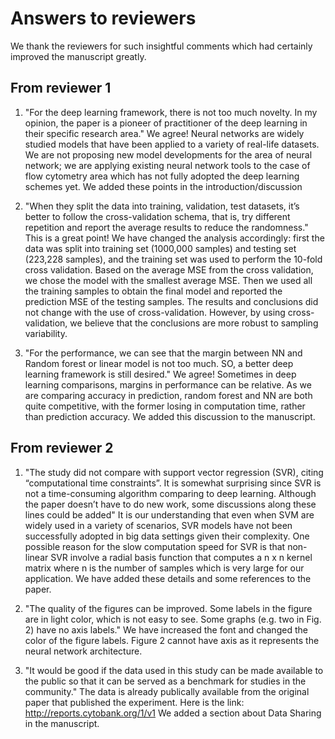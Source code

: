 # Answers to reviewers

We thank the reviewers for such insightful comments which had certainly improved the manuscript greatly.

## From reviewer 1

1. "For the deep learning framework, there is not too much novelty. In my opinion, the paper is a pioneer of practitioner of the deep learning in their specific research area."
We agree! Neural networks are widely studied models that have been applied to a variety of real-life datasets. We are not proposing new model developments for the area of neural network; we are applying existing neural network tools to the case of flow cytometry area which has not fully adopted the deep learning schemes yet.
We added these points in the introduction/discussion

2. "When they split the data into training, validation, test datasets, it’s better to follow the cross-validation schema, that is, try different repetition and report the average results to reduce the randomness."
This is a great point! We have changed the analysis accordingly: first the data was split into training set (1000,000 samples) and testing set (223,228 samples), and the training set was used to perform the 10-fold cross validation. Based on the average MSE from the cross validation, we chose the model with the smallest average MSE. Then we used all the training samples to obtain the final model and reported the prediction MSE of the testing samples. The results and conclusions did not change with the use of cross-validation. However, by using cross-validation, we believe that the conclusions are more robust to sampling variability.

3. "For the performance, we can see that the margin between NN and Random forest or linear model is not too much. SO, a better deep learning framework is still desired."
We agree! Sometimes in deep learning comparisons, margins in performance can be relative. As we are comparing accuracy in prediction, random forest and NN are both quite competitive, with the former losing in computation time, rather than prediction accuracy. We added this discussion to the manuscript.


## From reviewer 2

1. "The study did not compare with support vector regression (SVR), citing “computational time constraints”. It is somewhat surprising since SVR is not a time-consuming algorithm comparing to deep learning.  Although the paper doesn’t have to do new work, some discussions along these lines could be added" 
It is our understanding that even when SVM are widely used in a variety of scenarios, SVR models have not been successfully adopted in big data settings given their complexity.
One possible reason for the slow computation speed for SVR is that non-linear SVR involve a radial basis function that computes a n x n kernel matrix where n is the number of samples which is very large for our application.  We have added these details and some references to the paper.

2. "The quality of the figures can be improved. Some labels in the figure are in light color, which is not easy to see. Some graphs (e.g. two in Fig. 2) have no axis labels."
We have increased the font and changed the color of the figure labels. Figure 2 cannot have axis as it represents the neural network architecture.

3. "It would be good if the data used in this study can be made available to the public so that it can be served as a benchmark for studies in the community."
The data is already publically available from the original paper that published the experiment. Here is the link: http://reports.cytobank.org/1/v1
We added a section about Data Sharing in the manuscript.